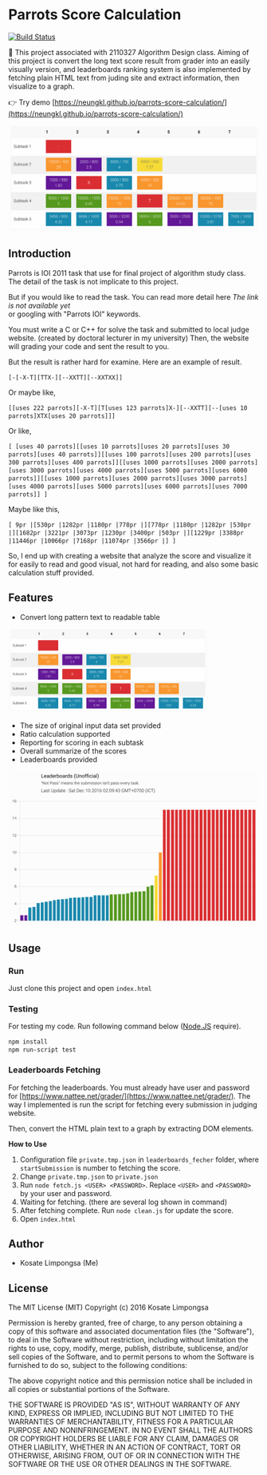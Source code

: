 Parrots Score Calculation
===

[![Build Status](https://travis-ci.org/neungkl/parrots-score-calculation.svg?branch=master)](https://travis-ci.org/neungkl/parrots-score-calculation)

:rocket: This project associated with 2110327 Algorithm Design class.
Aiming of this project is convert the long text score result from grader into an easily visually version,
and leaderboards ranking system is also implemented by fetching plain HTML text from juding site
and extract information, then visualize to a graph.

:point_right: Try demo [https://neungkl.github.io/parrots-score-calculation/](https://neungkl.github.io/parrots-score-calculation/)

<img src=".github/preview.png" width="600">

## Introduction

Parrots is IOI 2011 task that use for final project of algorithm study class. The detail of the task is not implicate to this project.

But if you would like to read the task. You can read more detail here *The link is not available yet*<br>
or googling with "Parrots IOI" keywords.

You must write a C or C++ for solve the task and submitted to local judge website. (created by doctoral lecturer in my university)
Then, the website will grading your code and sent the result to you.

But the result is rather hard for examine. Here are an example of result.

```
[-[-X-T][TTX-][--XXTT][--XXTXX]]
```

Or maybe like,

```
[[uses 222 parrots][-X-T][T[uses 123 parrots]X-][--XXTT][--[uses 10 parrots]XTX[uses 20 parrots]]]
```

Or like,

```
[ [uses 40 parrots][[uses 10 parrots][uses 20 parrots][uses 30 parrots][uses 40 parrots]][[uses 100 parrots][uses 200 parrots][uses 300 parrots][uses 400 parrots]][[uses 1000 parrots][uses 2000 parrots][uses 3000 parrots][uses 4000 parrots][uses 5000 parrots][uses 6000 parrots]][[uses 1000 parrots][uses 2000 parrots][uses 3000 parrots][uses 4000 parrots][uses 5000 parrots][uses 6000 parrots][uses 7000 parrots]] ]
```

Maybe like this,

```
[ 9pr |[530pr |1282pr |1180pr |778pr |][778pr |1180pr |1282pr |530pr |][1682pr |3221pr |3073pr |1230pr |3400pr |503pr |][1229pr |3388pr |11446pr |10066pr |7168pr |11074pr |3566pr |] ]
```

So, I end up with creating a website that analyze the score and visualize it for easily to read and good visual,
not hard for reading, and also some basic calculation stuff provided.

## Features

- Convert long pattern text to readable table

<img src=".github/preview.png" width="400">

- The size of original input data set provided
- Ratio calculation supported
- Reporting for scoring in each subtask
- Overall summarize of the scores
- Leaderboards provided

<img src=".github/leaderboards.png" width="600">

## Usage

### Run

Just clone this project and open `index.html`

### Testing

For testing my code. Run following command below ([Node.JS](https://nodejs.org/en/) require).

```
npm install
npm run-script test
```

### Leaderboards Fetching

For fetching the leaderboards. You must already have user and password for [https://www.nattee.net/grader/](https://www.nattee.net/grader/). The way I implemented is run the script for fetching every submission in judging website.

Then, convert the HTML plain text to a graph by extracting DOM elements.

**How to Use**

1. Configuration file `private.tmp.json` in `leaderboards_fecher` folder, where `startSubmission` is number to fetching the score.
2. Change `private.tmp.json` to `private.json`
3. Run `node fetch.js <USER> <PASSWORD>`. Replace `<USER>` and `<PASSWORD>` by your user and password.
3. Waiting for fetching. (there are several log shown in command)
4. After fetching complete. Run `node clean.js` for update the score.
5. Open `index.html`

## Author

* Kosate Limpongsa (Me)

## License

The MIT License (MIT)
Copyright (c) 2016 Kosate Limpongsa

Permission is hereby granted, free of charge, to any person obtaining a copy of this software and associated documentation files (the "Software"), to deal in the Software without restriction, including without limitation the rights to use, copy, modify, merge, publish, distribute, sublicense, and/or sell copies of the Software, and to permit persons to whom the Software is furnished to do so, subject to the following conditions:

The above copyright notice and this permission notice shall be included in all copies or substantial portions of the Software.

THE SOFTWARE IS PROVIDED "AS IS", WITHOUT WARRANTY OF ANY KIND, EXPRESS OR IMPLIED, INCLUDING BUT NOT LIMITED TO THE WARRANTIES OF MERCHANTABILITY, FITNESS FOR A PARTICULAR PURPOSE AND NONINFRINGEMENT. IN NO EVENT SHALL THE AUTHORS OR COPYRIGHT HOLDERS BE LIABLE FOR ANY CLAIM, DAMAGES OR OTHER LIABILITY, WHETHER IN AN ACTION OF CONTRACT, TORT OR OTHERWISE, ARISING FROM, OUT OF OR IN CONNECTION WITH THE SOFTWARE OR THE USE OR OTHER DEALINGS IN THE SOFTWARE.

